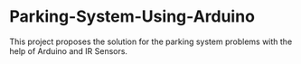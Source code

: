 # Parking-System-Using-Arduino

This project proposes the solution for the parking system problems with the help of Arduino and IR Sensors.
